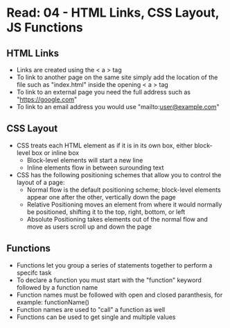 # Read: 04 - HTML Links, CSS Layout, JS Functions

## HTML Links
* Links are created using the < a > tag
* To link to another page on the same site simply add the location of the file such as "index.html" inside the opening < a > tag
* To link to an external page you need the full address such as "https://google.com"
* To link to an email address you would use "mailto:user@example.com"

## CSS Layout
* CSS treats each HTML element as if it is in its own box, either block-level box or inline box
  * Block-level elements will start a new line
  * Inline elements flow in between surounding text
* CSS has the following positioning schemes that allow you to control the layout of a page:
  * Normal flow is the default positioning scheme; block-level elements appear one after the other, vertically down the page
  * Relative Positioning moves an element from where it would normally be positioned, shifting it to the top, right, bottom, or left
  * Absolute Positioning takes elements out of the normal flow and move as users scroll up and down the page

## Functions
* Functions let you group a series of statements together to perform a specifc task
* To declare a function you must start with the "function" keyword followed by a function name
* Function names must be followed with open and closed paranthesis, for example: functionName()
* Function names are used to "call" a function as well
* Functions can be used to get single and multiple values
